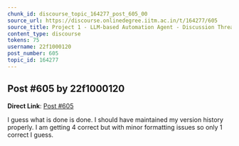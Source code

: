 ```yaml
---
chunk_id: discourse_topic_164277_post_605_00
source_url: https://discourse.onlinedegree.iitm.ac.in/t/164277/605
source_title: Project 1 - LLM-based Automation Agent - Discussion Thread [TDS Jan 2025]
content_type: discourse
tokens: 75
username: 22f1000120
post_number: 605
topic_id: 164277
---
```


## Post #605 by 22f1000120

**Direct Link**: [Post #605](https://discourse.onlinedegree.iitm.ac.in/t/164277/605)

I guess what is done is done. I should have maintained my version history properly. I am getting 4 correct but with minor formatting issues so only 1 correct I guess.

